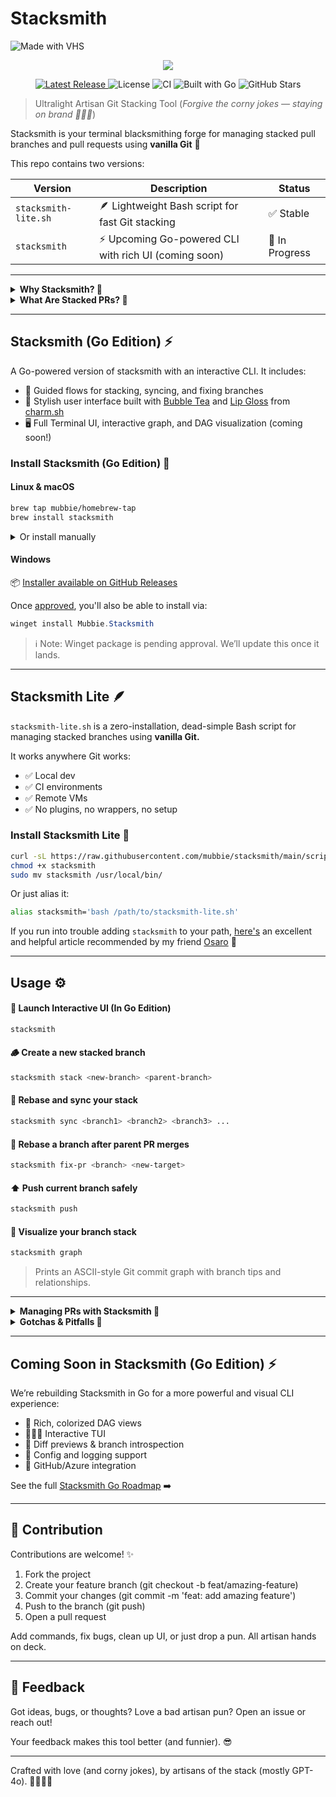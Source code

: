 # Stacksmith

  <img src="https://vhs.charm.sh/vhs-4MMT5EmmcjU7WdktwoOm8c.gif" alt="Made with VHS">
  <p align="center">
    <a href="https://vhs.charm.sh">
      <img src="https://stuff.charm.sh/vhs/badge.svg">
    </a>
  </p>

  <p align="center">
  <a href="https://github.com/mubbie/stacksmith/releases">
    <img src="https://img.shields.io/github/v/release/mubbie/stacksmith" alt="Latest Release">
  </a>
  <img src="https://img.shields.io/github/license/mubbie/stacksmith" alt="License">
  <img src="https://github.com/mubbie/stacksmith/actions/workflows/release.yml/badge.svg" alt="CI">
  <img src="https://img.shields.io/badge/built%20with-Go-00ADD8?logo=go" alt="Built with Go">
  <img src="https://img.shields.io/github/stars/mubbie/stacksmith?style=social" alt="GitHub Stars">
</p>

> Ultralight Artisan Git Stacking Tool
> (*Forgive the corny jokes — staying on brand 🧑🏾‍🏭*)

Stacksmith is your terminal blacksmithing forge for managing stacked pull branches and pull requests using **vanilla Git** 🌳

This repo contains two versions:

| Version             | Description                                         | Status |
|----------------------|-----------------------------------------------------| ----- | 
| `stacksmith-lite.sh` | 🪶 Lightweight Bash script for fast Git stacking    | ✅ Stable |
| `stacksmith`         | ⚡ Upcoming Go-powered CLI with rich UI (coming soon) | 🚧 In Progress | 

---

<details>
<summary><strong>Why Stacksmith? 🤔</strong></summary>

Imagine this: you're building a big feature. It's going to touch a lot of files and introduce a lot of changes.
With traditional Git workflows, your options are usually:

- 🫠 Put it all in one huge branch → easy for you, painful for your reviewers.
- ⏳ Break it into many small PRs → good for reviewers, but you end up stuck waiting for each PR to merge before you can build on the next one.

Both kinda suck.

```text
Option 1 → One giant PR 😱

Option 2 → Many PRs but blocked 😩

Stacksmith → Many PRs. Keep shipping 🚀
```

</details>

<details>
<summary><strong>What Are Stacked PRs? 🚂</strong></summary>

Stacked PRs let you break work into small, focused branches — each building on top of the last.

```text
main <- PR1 <- PR2 <- PR3 <- PR4 ...
```

Each PR targets the previous one, reviewers see small diffs, and you keep moving fast.

BUT managing these stacks manually with plain Git is tedious (See: [Stacked branches with vanilla Git](https://www.codetinkerer.com/2023/10/01/stacked-branches-with-vanilla-git.html), [Stacked branches with vanilla Git - Reddit Thread](https://www.reddit.com/r/programming/comments/16yqfef/stacked_branches_with_vanilla_git/)):

- Rebasing every branch on top of the latest
- Force pushing without messing things up
- Retargeting PRs

That's where `stacksmith` comes in.

</details>

---

## Stacksmith (Go Edition) ⚡

A Go-powered version of stacksmith with an interactive CLI. It includes:

- 🔄 Guided flows for stacking, syncing, and fixing branches
- 🎨 Stylish user interface built with [Bubble Tea](https://github.com/charmbracelet/bubbletea) and [Lip Gloss](https://github.com/charmbracelet/lipgloss) from [charm.sh](https://charm.sh/)
- 🖥️ Full Terminal UI, interactive graph, and DAG visualization (coming soon!)

### Install Stacksmith (Go Edition) 🚀

#### Linux & macOS

```bash
brew tap mubbie/homebrew-tap
brew install stacksmith
```

<details>
<summary>Or install manually</summary>
  
```bash
curl -LO https://github.com/mubbie/stacksmith/releases/latest/download/stacksmith_$(uname -s | tr '[:upper:]' '[:lower:]')_amd64.tar.gz
tar -xzf stacksmith_*.tar.gz
sudo mv stacksmith /usr/local/bin/
```

</details>

#### Windows

📦 [Installer available on GitHub Releases](https://github.com/mubbie/stacksmith/releases)

Once [approved](https://github.com/microsoft/winget-pkgs/pull/249878), you'll also be able to install via:

```powershell
winget install Mubbie.Stacksmith
```

> ℹ️ Note: Winget package is pending approval. We’ll update this once it lands.

---

## Stacksmith Lite 🪶

`stacksmith-lite.sh` is a zero-installation, dead-simple Bash script for managing stacked branches using **vanilla Git.**

It works anywhere Git works:

- ✅ Local dev
- ✅ CI environments
- ✅ Remote VMs
- ✅ No plugins, no wrappers, no setup

### Install Stacksmith Lite 🚀

```bash
curl -sL https://raw.githubusercontent.com/mubbie/stacksmith/main/scripts/stacksmith-lite.sh -o stacksmith
chmod +x stacksmith
sudo mv stacksmith /usr/local/bin/
```

Or just alias it:

```bash
alias stacksmith='bash /path/to/stacksmith-lite.sh'
```

If you run into trouble adding `stacksmith` to your path, [here's](https://specifications.freedesktop.org/basedir-spec/latest/) an excellent and helpful article recommended by my friend [Osaro](https://github.com/osaroadade) 🙂

---

## Usage ⚙️

#### 🧩 Launch Interactive UI (In Go Edition)

```bash
stacksmith
```

#### 🪵 Create a new stacked branch

```bash
stacksmith stack <new-branch> <parent-branch>
```

#### 🧽 Rebase and sync your stack

```bash
stacksmith sync <branch1> <branch2> <branch3> ...
```

#### 🔧 Rebase a branch after parent PR merges

```bash
stacksmith fix-pr <branch> <new-target>
```

#### ⬆️ Push current branch safely

```bash
stacksmith push
```

#### 🌳 Visualize your branch stack

```bash
stacksmith graph
```

> Prints an ASCII-style Git commit graph with branch tips and relationships.

---

<details>
<summary><strong>Managing PRs with Stacksmith 📂</strong></summary>

> Stacksmith helps you manage your local branches beautifully. But your PRs will still need to be created, managed, and merged manually on your Git hosting platform (Azure DevOps, GitHub, GitLab, Bitbucket, etc).

### PR Lifecycle with Stacksmith

- Create your stacked branches locally with `stacksmith stack`
- Push them with `stacksmith push`
- Open PRs in your Git platform (targeting their parent branches, ex: ex: PR2 targets PR1, PR3 targets PR2, etc.)
- Merge PRs bottom-up (base first, then next, then next)
- After each PR merge:
  - Use `stacksmith fix-pr` to rebase the next branch onto the new target (usually `main`)
  - Retarget the PR in your Git platform to point to `main`
  - Push again with `stacksmith push`

### Pro Tip

Use `stacksmith sync` to quickly rebase and update a full stack when many PRs have merged.

- Stacksmith = Local branch management magic
- Your Git platform = PR creation, review, merging
- Together = Dev happiness 🌟

### What Stacksmith Doesn't Do 🙅

- ❌ Create PRs for you (use your Git platform)
- ❌ Auto-retarget PRs (you do that manually)
- ❌ Auto-detect your stack (you pass branch names explicitly)

Stacksmith stays simple & bashy — that's the point.

</details>

<details>
<summary><strong>Gotchas & Pitfalls 🔦 </strong></summary>
  
> Some common sharp edges when working with stacked PRs (and how to avoid them):

| Situation                          | What Happens                                              | How To Handle                                                                |
| ---------------------------------- | --------------------------------------------------------- | ---------------------------------------------------------------------------- |
| PR merges out of order             | Git history gets messy; later PR shows unexpected changes | Rebase your branch onto `main` using `stacksmith fix-pr` and retarget the PR |
| Forgetting to retarget PR          | PR shows extra unrelated commits                          | Always retarget PR to `main` (or the correct parent) after parent merges     |
| Not force-pushing after rebase     | Remote branch gets out of sync with local                 | Always use `stacksmith push` (safe force-push) after rebasing                |
| Accidentally rebasing wrong parent | Changes vanish or conflict                                | Double-check the branch order when using `stacksmith sync`                   |

**Final Rule of Thumb:**

- Merge PRs from the bottom up
- Rebase child branches immediately after parent merges
- Retarget PRs accordingly
- Push your changes
- Clean stack = Happy reviewers + Happy you 🌱

</details>

---

## Coming Soon in Stacksmith (Go Edition) ⚡

We’re rebuilding Stacksmith in Go for a more powerful and visual CLI experience:
- 🌲 Rich, colorized DAG views
- 🧑🏾‍🏭 Interactive TUI
- 🧪 Diff previews & branch introspection
- 💾 Config and logging support
- 🔌 GitHub/Azure integration

See the full [Stacksmith Go Roadmap](./docs/planning/stacksmith-go.md) ➡️

---

## 🤝 Contribution

Contributions are welcome! ✨
1. Fork the project
2. Create your feature branch (git checkout -b feat/amazing-feature)
3. Commit your changes (git commit -m 'feat: add amazing feature')
4. Push to the branch (git push)
5. Open a pull request

Add commands, fix bugs, clean up UI, or just drop a pun. All artisan hands on deck.

---

## 📢 Feedback

Got ideas, bugs, or thoughts? Love a bad artisan pun? Open an issue or reach out!

Your feedback makes this tool better (and funnier). 😎

---

Crafted with love (and corny jokes), by artisans of the stack (mostly GPT-4o). 🧑🏾‍🏭✨
